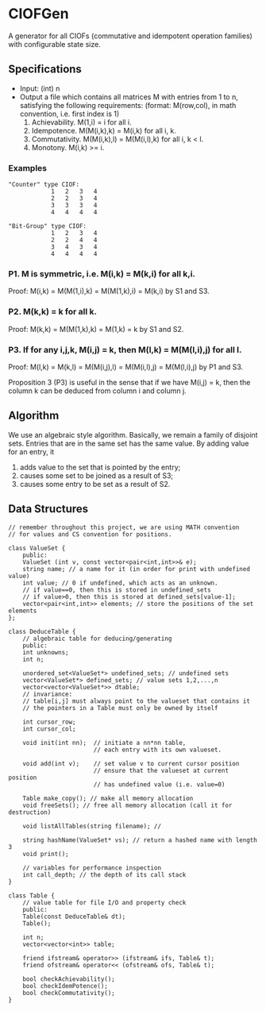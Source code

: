 # CIOFGen
A generator for all CIOFs (commutative and idempotent operation families) with configurable state size.

## Specifications
- Input: (int) n
- Output a file which contains all matrices M with entries from 1 to n, satisfying the following requirements: (format: M(row,col), in math convention, i.e. first index is 1)
    1. Achievability. M(1,i) = i for all i.
    2. Idempotence. M(M(i,k),k) = M(i,k) for all i, k.
    3. Commutativity. M(M(i,k),l) = M(M(i,l),k) for all i, k < l.
    4. Monotony. M(i,k) >= i.

### Examples
    "Counter" type CIOF: 
                1   2   3   4       
                2   2   3   4       
                3   3   3   4       
                4   4   4   4       
    
    "Bit-Group" type CIOF:
                1   2   3   4
                2   2   4   4
                3   4   3   4
                4   4   4   4

### P1. M is symmetric, i.e. M(i,k) = M(k,i) for all k,i.
Proof: M(i,k) = M(M(1,i),k) = M(M(1,k),i) = M(k,i) by S1 and S3.

### P2. M(k,k) = k for all k.
Proof: M(k,k) = M(M(1,k),k) = M(1,k) = k by S1 and S2.

### P3. If for any i,j,k, M(i,j) = k, then M(l,k) = M(M(l,i),j) for all l.
Proof: M(l,k) = M(k,l) = M(M(i,j),l) = M(M(i,l),j) = M(M(l,i),j) by P1 and S3.

Proposition 3 (P3) is useful in the sense that if we have M(i,j) = k, then the column k can be deduced from column i and column j.

## Algorithm
We use an algebraic style algorithm. Basically, we remain a family of disjoint sets. Entries that are in the same set has the same value. By adding value for an entry, it
1. adds value to the set that is pointed by the entry;
2. causes some set to be joined as a result of S3;
3. causes some entry to be set as a result of S2.

## Data Structures
    // remember throughout this project, we are using MATH convention
    // for values and CS convention for positions.

    class ValueSet {
        public:
        ValueSet (int v, const vector<pair<int,int>>& e);
        string name; // a name for it (in order for print with undefined value)
        int value; // 0 if undefined, which acts as an unknown.
        // if value==0, then this is stored in undefined_sets
        // if value>0, then this is stored at defined_sets[value-1];
        vector<pair<int,int>> elements; // store the positions of the set elements
    };

    class DeduceTable {
        // algebraic table for deducing/generating
        public:
        int unknowns;
        int n;

        unordered_set<ValueSet*> undefined_sets; // undefined sets
        vector<ValueSet*> defined_sets; // value sets 1,2,...,n
        vector<vector<ValueSet*>> dtable;
        // invariance:
        // table[i,j] must always point to the valueset that contains it
        // the pointers in a Table must only be owned by itself

        int cursor_row;
        int cursor_col;

        void init(int nn);  // initiate a nn*nn table, 
                            // each entry with its own valueset.

        void add(int v);    // set value v to current cursor position
                            // ensure that the valueset at current position
                            // has undefined value (i.e. value=0)

        Table make_copy(); // make all memory allocation
        void freeSets(); // free all memory allocation (call it for destruction)
        
        void listAllTables(string filename); //

        string hashName(ValueSet* vs); // return a hashed name with length 3
        void print();

        // variables for performance inspection
        int call_depth; // the depth of its call stack
    }

    class Table {
        // value table for file I/O and property check
        public:
        Table(const DeduceTable& dt);
        Table();

        int n;
        vector<vector<int>> table;

        friend ifstream& operator>> (ifstream& ifs, Table& t);
        friend ofstream& operator<< (ofstream& ofs, Table& t);

        bool checkAchievability();
        bool checkIdemPotence();
        bool checkCommutativity();
    }
